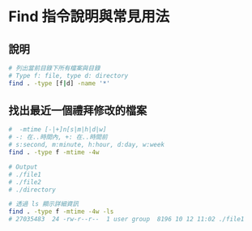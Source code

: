 # Find 指令說明與常見用法

## 說明

```sh
# 列出當前目錄下所有檔案與目錄
# Type f: file, type d: directory
find . -type [f|d] -name '*'
```

## 找出最近一個禮拜修改的檔案

```sh
#  -mtime [-|+]n[s|m|h|d|w]
# -: 在..時間內, +: 在..時間前
# s:second, m:minute, h:hour, d:day, w:week
find . -type f -mtime -4w

# Output
# ./file1
# ./file2
# ./directory

# 透過 ls 顯示詳細資訊
find . -type f -mtime -4w -ls
# 27035483  24 -rw-r--r--  1 user group  8196 10 12 11:02 ./file1
```
